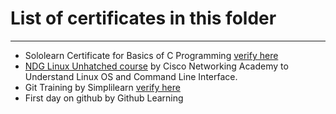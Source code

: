 # List of certificates in this folder
****
  * Sololearn Certificate for Basics of C Programming [verify here](https://www.sololearn.com/Certificate/1089-23597034/jpg)
  * [NDG Linux Unhatched course](https://www.netacad.com/courses/os-it/ndg-linux-unhatched) by Cisco Networking Academy to Understand Linux OS and Command Line Interface.
  * Git Training by Simplilearn [verify here](https://certificates.simplicdn.net/share/3346780_1648390553.pdf)
  * First day on github by Github Learning
